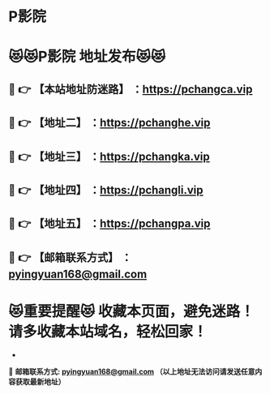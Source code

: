 # P影院
:heart_eyes_cat::heart_eyes_cat:P影院 地址发布:heart_eyes_cat::heart_eyes_cat:
==
:kiss: :point_right: 【本站地址防迷路】 ：https://pchangca.vip
------
:kiss: :point_right: 【地址二】 ：https://pchanghe.vip
------
:kiss: :point_right: 【地址三】 ：https://pchangka.vip
------
:kiss: :point_right: 【地址四】 ：https://pchangli.vip
------
:kiss: :point_right: 【地址五】 ：https://pchangpa.vip
------
:kiss: :point_right: 【邮箱联系方式】 ：pyingyuan168@gmail.com
------
:heart_eyes_cat:重要提醒:heart_eyes_cat: 收藏本页面，避免迷路！请多收藏本站域名，轻松回家！
==

-

:love_letter: __邮箱联系方式: pyingyuan168@gmail.com （以上地址无法访问请发送任意内容获取最新地址）__
